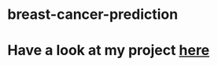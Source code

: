 # breast-cancer-prediction
# Have a look at my project [here](https://github.com/sulagna206/breast-cancer-prediction)
